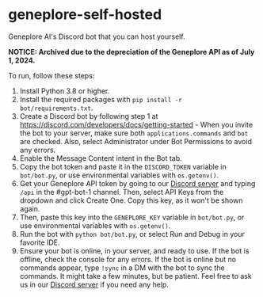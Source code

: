 # geneplore-self-hosted
Geneplore AI's Discord bot that you can host yourself.

**NOTICE: Archived due to the depreciation of the Geneplore API as of July 1, 2024.**

To run, follow these steps:

1. Install Python 3.8 or higher.
2. Install the required packages with `pip install -r bot/requirements.txt`.
3. Create a Discord bot by following step 1 at https://discord.com/developers/docs/getting-started - When you invite the bot to your server, make sure both `applications.commands` and `bot` are checked. Also, select Administrator under Bot Permissions to avoid any errors.
4. Enable the Message Content intent in the Bot tab.
5. Copy the bot token and paste it in the `DISCORD_TOKEN` variable in `bot/bot.py`, or use environmental variables with `os.getenv()`.
6. Get your Geneplore API token by going to our [Discord server](https://geneplore.com/discord) and typing `/api` in the #gpt-bot-1 channel. Then, select API Keys from the dropdown and click Create One. Copy this key, as it won't be shown again.
7. Then, paste this key into the `GENEPLORE_KEY` variable in `bot/bot.py`, or use environmental variables with `os.getenv()`.
8. Run the bot with `python bot/bot.py`, or select Run and Debug in your favorite IDE.
9. Ensure your bot is online, in your server, and ready to use. If the bot is offline, check the console for any errors. If the bot is online but no commands appear, type `!sync` in a DM with the bot to sync the commands. It might take a few minutes, but be patient. Feel free to ask us in our [Discord server](https://geneplore.com/discord) if you need any help.
